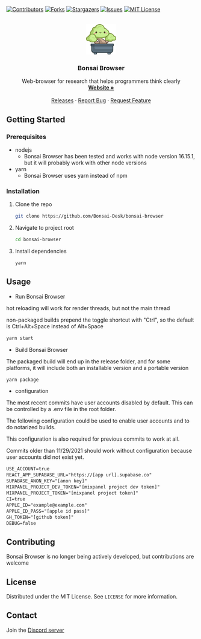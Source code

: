 <div id="top"></div>

<!-- PROJECT SHIELDS -->

[![Contributors][contributors-shield]][contributors-url]
[![Forks][forks-shield]][forks-url]
[![Stargazers][stars-shield]][stars-url]
[![Issues][issues-shield]][issues-url]
[![MIT License][license-shield]][license-url]

<!-- PROJECT LOGO -->
<br />
<div align="center">
  <a href="https://github.com/Bonsai-Desk/bonsai-browser">
    <img src="images/logo.png" alt="Logo" width="80" height="80">
  </a>

<h3 align="center">Bonsai Browser</h3>

  <p align="center">
    Web-browser for research
that helps programmers
think clearly
    <br />
    <a href="https://bonsaibrowser.com"><strong>Website »</strong></a>
    <br />
    <br />
    <a href="https://github.com/Bonsai-Desk/bonsai-browser/releases">Releases</a>
    ·
    <a href="https://github.com/Bonsai-Desk/bonsai-browser/issues">Report Bug</a>
    ·
    <a href="https://github.com/Bonsai-Desk/bonsai-browser/issues">Request Feature</a>
  </p>
</div>

<!-- GETTING STARTED -->

## Getting Started

### Prerequisites

- nodejs
  - Bonsai Browser has been tested and works with node version 16.15.1, but it will probably work with other node versions
- yarn
  - Bonsai Browser uses yarn instead of npm

### Installation

1. Clone the repo
   ```sh
   git clone https://github.com/Bonsai-Desk/bonsai-browser
   ```
2. Navigate to project root
   ```sh
   cd bonsai-browser
   ```
3. Install dependencies
   ```sh
   yarn
   ```

## Usage

- Run Bonsai Browser

hot reloading will work for render threads, but not the main thread

non-packaged builds prepend the toggle shortcut with "Ctrl", so the default is Ctrl+Alt+Space instead of Alt+Space

```sh
yarn start
```

- Build Bonsai Browser

The packaged build will end up in the release folder, and for some platforms, it will include both an installable version and a portable version

```sh
yarn package
```

- configuration

The most recent commits have user accounts disabled by default. This can be controlled by a .env file in the root folder.

The following configuration could be used to enable user accounts and to do notarized builds.

This configuration is also required for previous commits to work at all.

Commits older than 11/29/2021 should work without configuration because user accounts did not exist yet.

```
USE_ACCOUNT=true
REACT_APP_SUPABASE_URL="https://[app url].supabase.co"
SUPABASE_ANON_KEY="[anon key]"
MIXPANEL_PROJECT_DEV_TOKEN="[mixpanel project dev token]"
MIXPANEL_PROJECT_TOKEN="[mixpanel project token]"
CI=true
APPLE_ID="example@example.com"
APPLE_ID_PASS="[apple id pass]"
GH_TOKEN="[github token]"
DEBUG=false
```

## Contributing

Bonsai Browser is no longer being actively developed, but contributions are welcome

## License

Distributed under the MIT License. See `LICENSE` for more information.

## Contact

Join the [Discord server](https://discord.com/invite/DRCu3qJEZc)

[contributors-shield]: https://img.shields.io/github/contributors/Bonsai-Desk/bonsai-browser.svg?style=for-the-badge
[contributors-url]: https://github.com/Bonsai-Desk/bonsai-browser/graphs/contributors
[forks-shield]: https://img.shields.io/github/forks/Bonsai-Desk/bonsai-browser.svg?style=for-the-badge
[forks-url]: https://github.com/Bonsai-Desk/bonsai-browser/network/members
[stars-shield]: https://img.shields.io/github/stars/Bonsai-Desk/bonsai-browser.svg?style=for-the-badge
[stars-url]: https://github.com/Bonsai-Desk/bonsai-browser/stargazers
[issues-shield]: https://img.shields.io/github/issues/Bonsai-Desk/bonsai-browser.svg?style=for-the-badge
[issues-url]: https://github.com/Bonsai-Desk/bonsai-browser/issues
[license-shield]: https://img.shields.io/github/license/Bonsai-Desk/bonsai-browser.svg?style=for-the-badge
[license-url]: https://github.com/Bonsai-Desk/bonsai-browser/blob/master/LICENSE
[linkedin-shield]: https://img.shields.io/badge/-LinkedIn-black.svg?style=for-the-badge&logo=linkedin&colorB=555
[linkedin-url]: https://linkedin.com/in/linkedin_username
[product-screenshot]: images/screenshot.png
